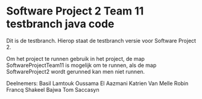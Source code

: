 
# Software Project 2 Team 11 testbranch java code

Dit is de testbranch. 
Hierop staat de testbranch versie voor Software Project 2.

Om het project te runnen gebruik in het project, de map SoftwareProjectTeam11 is mogelijk om te runnen, als de map SoftwareProject2 wordt gerunned kan men niet runnen.

Deelnemers:
Basil Lamtouk
Oussama El Aazmani
Katrien Van Melle
Robin Francq
Shakeel Bajwa
Tom Saccasyn
